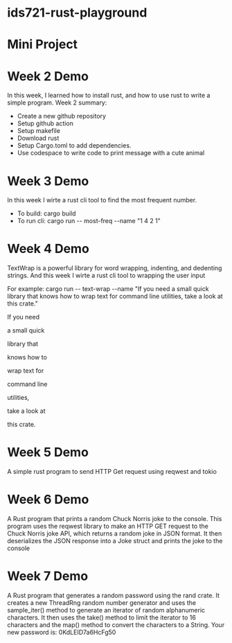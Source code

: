 # ids721-rust-playground

# Mini Project
# Week 2 Demo
In this week, I learned how to install rust, and how to use rust to write a simple program.
Week 2 summary:
* Create a new github repository
* Setup github action
* Setup makefile
* Download rust
* Setup Cargo.toml to add dependencies.
* Use codespace to write code to print message with a cute animal


# Week 3 Demo
In this week I wirte a rust cli tool to find the most frequent number. 
* To build: cargo build
* To run cli: cargo run -- most-freq --name "1 4 2 1"

# Week 4 Demo
TextWrap is a powerful library for word wrapping, indenting, and dedenting strings. And this week I  wirte a rust cli tool to wrapping the user input 

For example:
cargo run -- text-wrap --name "If you need a small quick library that knows how to wrap text for command line utilities, take a look at this crate."

If you need

a small quick

library that

knows how to

wrap text for

command line

utilities,

take a look at

this crate.

# Week 5 Demo
A simple rust program to send HTTP Get request using reqwest and tokio

# Week 6 Demo
A Rust program that prints a random Chuck Norris joke to the console. This program uses the reqwest library to make an HTTP GET request to the Chuck Norris joke API, which returns a random joke in JSON format. It then deserializes the JSON response into a Joke struct and prints the joke to the console

# Week 7 Demo
A Rust program that generates a random password using the rand crate. It creates a new ThreadRng random number generator and uses the sample_iter() method to generate an iterator of random alphanumeric characters. It then uses the take() method to limit the iterator to 16 characters and the map() method to convert the characters to a String. 
Your new password is: 0KdLEID7a6HcFg50